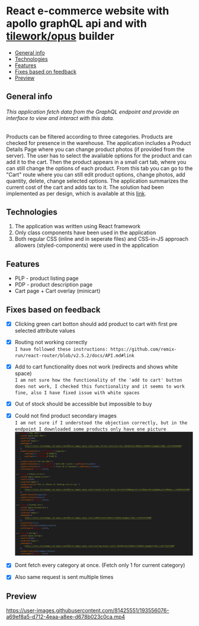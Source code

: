 # React e-commerce website with apollo graphQL api and with [tilework/opus](https://github.com/tilework/opus) builder

* [General info](#general-info)
* [Technologies](#technologies)
* [Features](#features)
* [Fixes based on feedback](#fixes-based-on-feedback)
* [Preview](#preview)

## General info

###### This application fetch data from the GraphQL endpoint and provide an interface to view and interact with this data. 

Products can be filtered according to three categories. Products are checked for presence in the warehouse. The application includes a Product Details Page where you can change product photos (if provided from the server). The user has to select the available options for the product and can add it to the cart. Then the product appears in a small cart tab, where you can still change the options of each product. From this tab you can go to the "Cart" route where you can still edit product options, change photos, add quantity, delete, change selected options. The application summarizes the current cost of the cart and adds tax to it.
The solution had been implemented as per design, which is available at this [link](https://www.figma.com/file/MSyCAqVy1UgNap0pvqH6H3/Junior-Frontend-Test-Designs-Public?node-id=0%3A1).

## Technologies
1. The application was written using React framework
2. Only class components have been used in the application
3. Both regular CSS (inline and in seperate files) and CSS-in-JS approach allowers (styled-components) were used in the application

## Features 
- PLP - product listing page
- PDP - product description page
- Cart page + Cart overlay (minicart)

## Fixes based on feedback
 - [x] Clicking green cart botton should add product to cart with first pre selected attribute values
 - [x] Routing not working correctly\
   `I have followed these instructions: https://github.com/remix-run/react-router/blob/v2.5.2/docs/API.md#link`
 - [x] Add to cart functionality does not work (redirects and shows white space)\
    `I am not sure how the functionality of the 'add to cart' button does not work, I checked this functionality and it seems to work fine, also I have fixed issue with white spaces`
 - [x] Out of stock should be accessible but impossible to buy
 - [x] Could not find product secondary images\
    `I am not sure if I understood the objection correctly, but in the endpoint I downloaded some products only have one picture`
    ![ss of the endpoint](./src/components/assets/product-gallery.png)

 - [x] Dont fetch every category at once. (Fetch only 1 for current category)
 - [x] Also same request is sent multiple times

## Preview

https://user-images.githubusercontent.com/81425551/193556076-a69ef8a5-d712-4eaa-a8ee-d678b023c0ca.mp4






